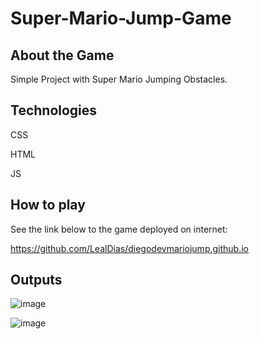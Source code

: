 # Super-Mario-Jump-Game

## About the Game

Simple Project with Super Mario Jumping Obstacles.

## Technologies

CSS

HTML

JS

## How to play

See the link below to the game deployed on internet:

https://github.com/LealDias/diegodevmariojump.github.io

## Outputs

![image](https://github.com/LealDias/Super-Mario-Jump-Game-/assets/70763447/d7b5aeee-82b6-4b22-a4d2-052e3dd46cbd)

![image](https://github.com/LealDias/Super-Mario-Jump-Game-/assets/70763447/2252e0e8-d7af-4539-81af-99fcd384d105)





